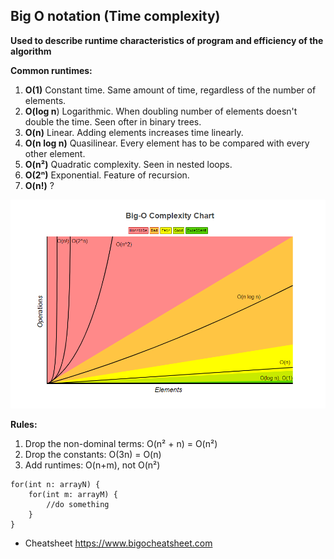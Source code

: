 ## Big O notation (Time complexity)

**Used to describe runtime characteristics of program and efficiency of the algorithm**


**Common runtimes:**

1. **O(1)** Constant time. Same amount of time, regardless of the number of elements. 
2. **O(log n**) Logarithmic. When doubling number of elements doesn't double the time. Seen ofter in binary trees.
3. **O(n)** Linear. Adding elements increases time linearly.
4. **O(n log n)** Quasilinear. Every element has to be compared with every other element.
5. **O(n²)** Quadratic complexity. Seen in nested loops.
6. **O(2ⁿ)** Exponential. Feature of recursion.
7. **O(n!)** ?


![big-o-cheat-sheet](../images/big-o.png)


**Rules:**

1. Drop the non-dominal terms: O(n² + n) = O(n²) 
2. Drop the constants: O(3n) = O(n)
3. Add runtimes: O(n+m), not O(n²)

```
for(int n: arrayN) {
    for(int m: arrayM) {
        //do something
    }
}
```

* Cheatsheet  https://www.bigocheatsheet.com